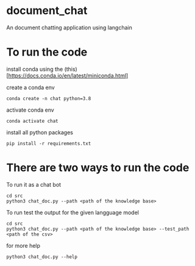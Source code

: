 # document_chat
An document chatting application using langchain

# To run the code
install conda using the (this)[https://docs.conda.io/en/latest/miniconda.html]

create a conda env

`conda create -n chat python=3.8`

activate conda env

`conda activate chat`

install all python packages

`pip install -r requirements.txt`

# There are two ways to run the code 

To run it as a chat bot

```
cd src
python3 chat_doc.py --path <path of the knowledge base>
```

To run test the output for the given langguage model

```
cd src
python3 chat_doc.py --path <path of the knowledge base> --test_path <path of the csv>
```

for more help 

```
python3 chat_doc.py --help
```


